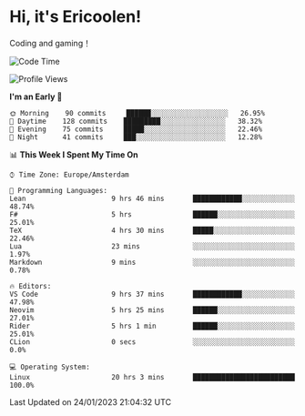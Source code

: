 # Hi, it's Ericoolen!
Coding and gaming！

<!--START_SECTION:waka-->
![Code Time](http://img.shields.io/badge/Code%20Time-647%20hrs%2037%20mins-blue)

![Profile Views](http://img.shields.io/badge/Profile%20Views-0-blue)

**I'm an Early 🐤** 

```text
🌞 Morning    90 commits     ██████░░░░░░░░░░░░░░░░░░░   26.95% 
🌆 Daytime    128 commits    █████████░░░░░░░░░░░░░░░░   38.32% 
🌃 Evening    75 commits     █████░░░░░░░░░░░░░░░░░░░░   22.46% 
🌙 Night      41 commits     ███░░░░░░░░░░░░░░░░░░░░░░   12.28%

```


📊 **This Week I Spent My Time On** 

```text
⌚︎ Time Zone: Europe/Amsterdam

💬 Programming Languages: 
Lean                     9 hrs 46 mins       ████████████░░░░░░░░░░░░░   48.74% 
F#                       5 hrs               ██████░░░░░░░░░░░░░░░░░░░   25.01% 
TeX                      4 hrs 30 mins       █████░░░░░░░░░░░░░░░░░░░░   22.46% 
Lua                      23 mins             ░░░░░░░░░░░░░░░░░░░░░░░░░   1.97% 
Markdown                 9 mins              ░░░░░░░░░░░░░░░░░░░░░░░░░   0.78%

🔥 Editors: 
VS Code                  9 hrs 37 mins       ████████████░░░░░░░░░░░░░   47.98% 
Neovim                   5 hrs 25 mins       ██████░░░░░░░░░░░░░░░░░░░   27.01% 
Rider                    5 hrs 1 min         ██████░░░░░░░░░░░░░░░░░░░   25.01% 
CLion                    0 secs              ░░░░░░░░░░░░░░░░░░░░░░░░░   0.0%

💻 Operating System: 
Linux                    20 hrs 3 mins       █████████████████████████   100.0%

```


 Last Updated on 24/01/2023 21:04:32 UTC
<!--END_SECTION:waka-->

